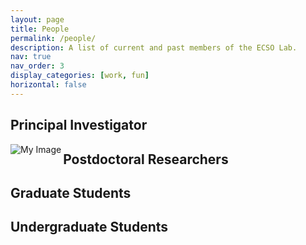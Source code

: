 ```yaml
---
layout: page
title: People
permalink: /people/
description: A list of current and past members of the ECSO Lab.
nav: true
nav_order: 3
display_categories: [work, fun]
horizontal: false
---
```


## Principal Investigator

<img align="left" src="pathto/myimage.png" alt="My Image">

## Postdoctoral Researchers

## Graduate Students

## Undergraduate Students
